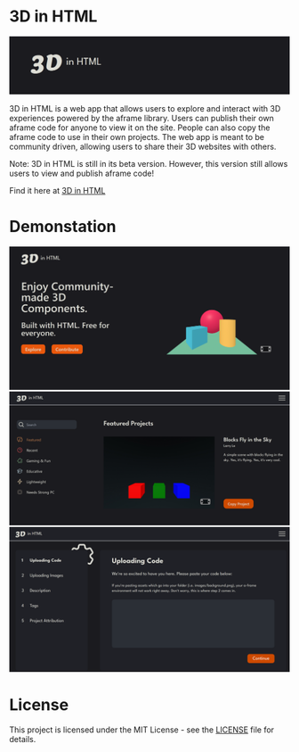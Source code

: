 # 3D in HTML

![image](/cover.png)

3D in HTML is a web app that allows users to explore and interact with 3D experiences powered by the aframe library. Users can publish their own aframe code for anyone to view it on the site. People can also copy the aframe code to use in their own projects. The web app is meant to be community driven, allowing users to share their 3D websites with others.

Note: 3D in HTML is still in its beta version. However, this version still allows users to view and publish aframe code!

Find it here at [3D in HTML](https://3dhtml.vercel.app/)

# Demonstation

![image](/demo/demo-1.png)
![image](/demo/demo-2.png)
![image](/demo/demo-3.png)

# License

This project is licensed under the MIT License - see the [LICENSE](LICENSE) file for details.
